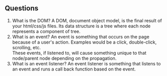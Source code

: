 ## Questions
1. What is the DOM?  A DOM, document object model, is the final result of your html/css/js files.  Its data structure is a tree where each node 
represents a component of tree.
2. What is an event?  An event is something that occurs on the page because of a user's action.  Examples would be a click, double-click, scrolling, etc.  
These events, if listened to, will cause something unique to that node/parent node depending on the propagation.
2. What is an event listener?  An event listener is something that listens to an event and runs a call back function based on the event.  